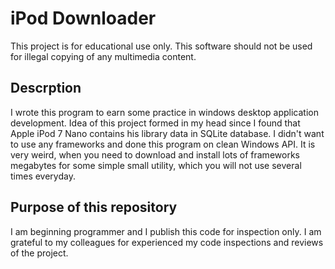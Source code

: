 # iPod Downloader #
This project is for educational use only. This software should not be used
for illegal copying of any multimedia content.

## Descrption ##
I wrote this program to earn some practice in windows desktop application development.
Idea of this project formed in my head since I found that Apple iPod 7 Nano contains his library data
in SQLite database. I didn't want to use any frameworks and done this program on clean Windows API.
It is very weird, when you need to download and install lots of frameworks megabytes for some simple small utility, which you will not use several times everyday.

## Purpose of this repository ##
I am beginning programmer and I publish this code for inspection only. I am grateful to my colleagues for experienced my code inspections and reviews of the project.